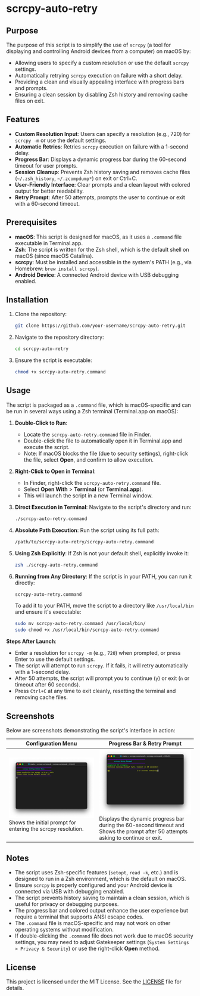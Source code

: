 # scrcpy-auto-retry

## Purpose
The purpose of this script is to simplify the use of `scrcpy` (a tool for displaying and controlling Android devices from a computer) on macOS by:
- Allowing users to specify a custom resolution or use the default `scrcpy` settings.
- Automatically retrying `scrcpy` execution on failure with a short delay.
- Providing a clean and visually appealing interface with progress bars and prompts.
- Ensuring a clean session by disabling Zsh history and removing cache files on exit.

## Features
- **Custom Resolution Input**: Users can specify a resolution (e.g., 720) for `scrcpy -m` or use the default settings.
- **Automatic Retries**: Retries `scrcpy` execution on failure with a 1-second delay.
- **Progress Bar**: Displays a dynamic progress bar during the 60-second timeout for user prompts.
- **Session Cleanup**: Prevents Zsh history saving and removes cache files (`~/.zsh_history`, `~/.zcompdump*`) on exit or Ctrl+C.
- **User-Friendly Interface**: Clear prompts and a clean layout with colored output for better readability.
- **Retry Prompt**: After 50 attempts, prompts the user to continue or exit with a 60-second timeout.

## Prerequisites
- **macOS**: This script is designed for macOS, as it uses a `.command` file executable in Terminal.app.
- **Zsh**: The script is written for the Zsh shell, which is the default shell on macOS (since macOS Catalina).
- **scrcpy**: Must be installed and accessible in the system's PATH (e.g., via Homebrew: `brew install scrcpy`).
- **Android Device**: A connected Android device with USB debugging enabled.

## Installation
1. Clone the repository:
   ```bash
   git clone https://github.com/your-username/scrcpy-auto-retry.git
   ```
2. Navigate to the repository directory:
   ```bash
   cd scrcpy-auto-retry
   ```
3. Ensure the script is executable:
   ```bash
   chmod +x scrcpy-auto-retry.command
   ```

## Usage
The script is packaged as a `.command` file, which is macOS-specific and can be run in several ways using a Zsh terminal (Terminal.app on macOS):

1. **Double-Click to Run**:
   - Locate the `scrcpy-auto-retry.command` file in Finder.
   - Double-click the file to automatically open it in Terminal.app and execute the script.
   - Note: If macOS blocks the file (due to security settings), right-click the file, select **Open**, and confirm to allow execution.

2. **Right-Click to Open in Terminal**:
   - In Finder, right-click the `scrcpy-auto-retry.command` file.
   - Select **Open With** > **Terminal** (or **Terminal.app**).
   - This will launch the script in a new Terminal window.

3. **Direct Execution in Terminal**:
   Navigate to the script's directory and run:
   ```bash
   ./scrcpy-auto-retry.command
   ```

4. **Absolute Path Execution**:
   Run the script using its full path:
   ```bash
   /path/to/scrcpy-auto-retry/scrcpy-auto-retry.command
   ```

5. **Using Zsh Explicitly**:
   If Zsh is not your default shell, explicitly invoke it:
   ```bash
   zsh ./scrcpy-auto-retry.command
   ```

6. **Running from Any Directory**:
   If the script is in your PATH, you can run it directly:
   ```bash
   scrcpy-auto-retry.command
   ```
   To add it to your PATH, move the script to a directory like `/usr/local/bin` and ensure it's executable:
   ```bash
   sudo mv scrcpy-auto-retry.command /usr/local/bin/
   sudo chmod +x /usr/local/bin/scrcpy-auto-retry.command
   ```

**Steps After Launch**:
- Enter a resolution for `scrcpy -m` (e.g., `720`) when prompted, or press Enter to use the default settings.
- The script will attempt to run `scrcpy`. If it fails, it will retry automatically with a 1-second delay.
- After 50 attempts, the script will prompt you to continue (`y`) or exit (`n` or timeout after 60 seconds).
- Press `Ctrl+C` at any time to exit cleanly, resetting the terminal and removing cache files.

## Screenshots
Below are screenshots demonstrating the script's interface in action:

| **Configuration Menu** | **Progress Bar & Retry Prompt** |
|------------------------|------------------|
| ![Configuration Menu](https://github.com/ishara-madu/scrcpy-auto-retry/raw/main/screenshots/configuration_menu.png)<br>Shows the initial prompt for entering the scrcpy resolution. | ![Progress Bar](https://github.com/ishara-madu/scrcpy-auto-retry/raw/main/screenshots/progress_bar.png)<br>Displays the dynamic progress bar during the 60-second timeout and Shows the prompt after 50 attempts asking to continue or exit.


## Notes
- The script uses Zsh-specific features (`setopt`, `read -k`, etc.) and is designed to run in a Zsh environment, which is the default on macOS.
- Ensure `scrcpy` is properly configured and your Android device is connected via USB with debugging enabled.
- The script prevents history saving to maintain a clean session, which is useful for privacy or debugging purposes.
- The progress bar and colored output enhance the user experience but require a terminal that supports ANSI escape codes.
- The `.command` file is macOS-specific and may not work on other operating systems without modification.
- If double-clicking the `.command` file does not work due to macOS security settings, you may need to adjust Gatekeeper settings (`System Settings > Privacy & Security`) or use the right-click **Open** method.

## License
This project is licensed under the MIT License. See the [LICENSE](LICENSE) file for details.